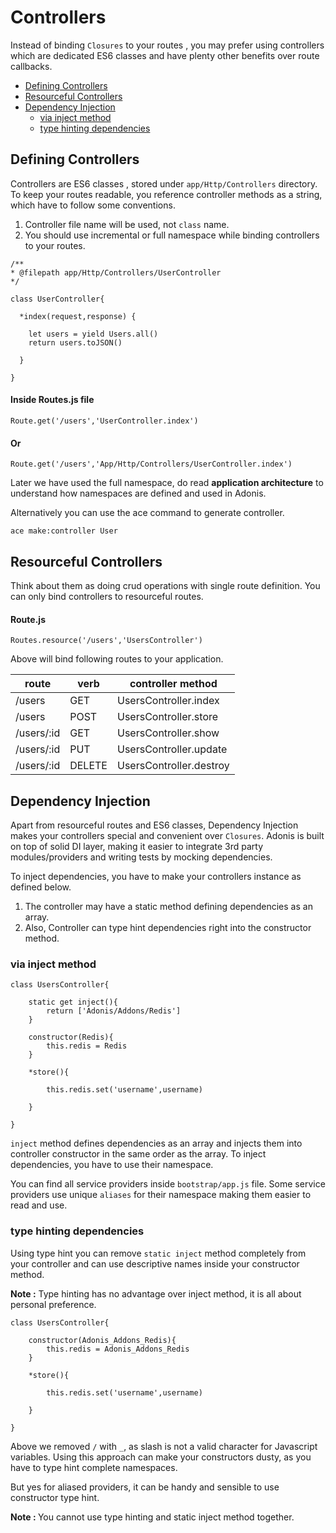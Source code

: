 
# Controllers

Instead of binding `Closures` to your routes , you may prefer using controllers which are dedicated ES6 classes and have plenty other benefits over route callbacks.

- [Defining Controllers](#defining-controllers)
- [Resourceful Controllers](#resourceful-controllers)
- [Dependency Injection](#dependency-injection)
    - [via inject method](#via-inject-method)
    - [type hinting dependencies](#type-hinting-dependencies)


## Defining Controllers

Controllers are ES6 classes , stored under `app/Http/Controllers` directory. To keep your routes readable, you reference controller methods as a string, which have to follow some conventions.

1. Controller file name will be used, not `class` name.
2. You should use incremental or full namespace while binding controllers to your routes.

```javascript,line-numbers
/**
* @filepath app/Http/Controllers/UserController
*/

class UserController{

  *index(request,response) {

    let users = yield Users.all()
    return users.toJSON()

  }

}
```

#### Inside Routes.js file

```javascript,line-numbers
Route.get('/users','UserController.index')
```

#### Or

```javascript,line-numbers
Route.get('/users','App/Http/Controllers/UserController.index')
```

Later we have used the full namespace, do read **application architecture** to understand how namespaces are defined and used in Adonis.

Alternatively you can use the ace command to generate controller.

```bash,line-numbers
ace make:controller User
```

## Resourceful Controllers

Think about them as doing crud operations with single route definition. You can only bind controllers to resourceful routes.


#### Route.js

```javascript,line-numbers
Routes.resource('/users','UsersController')
```

Above will bind following routes to your application.

| route        | verb           | controller method  |
| ------------- |-------------| -----|
| /users | GET | UsersController.index |
| /users | POST | UsersController.store |
| /users/:id | GET | UsersController.show |
| /users/:id | PUT | UsersController.update |
| /users/:id | DELETE | UsersController.destroy |


## Dependency Injection

Apart from resourceful routes and ES6 classes, Dependency Injection makes your controllers special and convenient over `Closures`.
Adonis is built on top of solid DI layer, making it easier to integrate 3rd party modules/providers and writing tests by mocking dependencies.

To inject dependencies, you have to make your controllers instance as defined below.

1. The controller may have a static method defining dependencies as an array.
2. Also, Controller can type hint dependencies right into the constructor method.


### via inject method

```javascript,line-numbers
class UsersController{

    static get inject(){
        return ['Adonis/Addons/Redis']
    }

    constructor(Redis){
        this.redis = Redis
    }

    *store(){

        this.redis.set('username',username)

    }

}
```

`inject` method defines dependencies as an array and injects them into controller constructor in the same order as the array.
To inject dependencies, you have to use their namespace.

You can find all service providers inside `bootstrap/app.js` file.
Some service providers use unique `aliases` for their namespace making them easier to read and use.


### type hinting dependencies

Using type hint you can remove `static inject` method completely from your controller and can use descriptive names inside your constructor method.

<div class='__note'>
  <p>
    <strong>Note :</strong> Type hinting has no advantage over inject method, it is all about personal preference.    
  </p>
</div>

```javascript,line-numbers
class UsersController{

    constructor(Adonis_Addons_Redis){
        this.redis = Adonis_Addons_Redis
    }

    *store(){

        this.redis.set('username',username)

    }

}
```

Above we removed `/` with `_`, as slash is not a valid character for Javascript variables. Using this approach can make your constructors dusty, as you have to type hint complete namespaces.

But yes for aliased providers, it can be handy and sensible to use constructor type hint.

<div class='__note'>
  <p> <strong>Note : </strong> You cannot use type hinting and static inject method together.</p>
</div>
